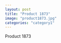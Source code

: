```yaml
---
layout: post
title: "Product 1873"
image: "product1873.jpg"
categories: "category1"
---
```

Product 1873

